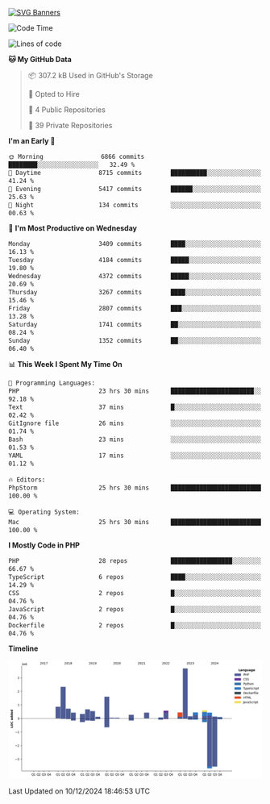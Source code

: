 [![SVG Banners](https://svg-banners.vercel.app/api?type=glitch&text1=Gere_Lajos%F0%9F%92%BB&width=800&height=400)](https://github.com/Akshay090/svg-banners)

<!--START_SECTION:waka-->
![Code Time](http://img.shields.io/badge/Code%20Time-1%2C997%20hrs%2023%20mins-blue)

![Lines of code](https://img.shields.io/badge/From%20Hello%20World%20I%27ve%20Written-14.9%20million%20lines%20of%20code-blue)

**🐱 My GitHub Data** 

> 📦 307.2 kB Used in GitHub's Storage 
 > 
> 💼 Opted to Hire
 > 
> 📜 4 Public Repositories 
 > 
> 🔑 39 Private Repositories 
 > 
**I'm an Early 🐤** 

```text
🌞 Morning                6866 commits        ████████░░░░░░░░░░░░░░░░░   32.49 % 
🌆 Daytime                8715 commits        ██████████░░░░░░░░░░░░░░░   41.24 % 
🌃 Evening                5417 commits        ██████░░░░░░░░░░░░░░░░░░░   25.63 % 
🌙 Night                  134 commits         ░░░░░░░░░░░░░░░░░░░░░░░░░   00.63 % 
```
📅 **I'm Most Productive on Wednesday** 

```text
Monday                   3409 commits        ████░░░░░░░░░░░░░░░░░░░░░   16.13 % 
Tuesday                  4184 commits        █████░░░░░░░░░░░░░░░░░░░░   19.80 % 
Wednesday                4372 commits        █████░░░░░░░░░░░░░░░░░░░░   20.69 % 
Thursday                 3267 commits        ████░░░░░░░░░░░░░░░░░░░░░   15.46 % 
Friday                   2807 commits        ███░░░░░░░░░░░░░░░░░░░░░░   13.28 % 
Saturday                 1741 commits        ██░░░░░░░░░░░░░░░░░░░░░░░   08.24 % 
Sunday                   1352 commits        ██░░░░░░░░░░░░░░░░░░░░░░░   06.40 % 
```


📊 **This Week I Spent My Time On** 

```text
💬 Programming Languages: 
PHP                      23 hrs 30 mins      ███████████████████████░░   92.18 % 
Text                     37 mins             █░░░░░░░░░░░░░░░░░░░░░░░░   02.42 % 
GitIgnore file           26 mins             ░░░░░░░░░░░░░░░░░░░░░░░░░   01.74 % 
Bash                     23 mins             ░░░░░░░░░░░░░░░░░░░░░░░░░   01.53 % 
YAML                     17 mins             ░░░░░░░░░░░░░░░░░░░░░░░░░   01.12 % 

🔥 Editors: 
PhpStorm                 25 hrs 30 mins      █████████████████████████   100.00 % 

💻 Operating System: 
Mac                      25 hrs 30 mins      █████████████████████████   100.00 % 
```

**I Mostly Code in PHP** 

```text
PHP                      28 repos            █████████████████░░░░░░░░   66.67 % 
TypeScript               6 repos             ████░░░░░░░░░░░░░░░░░░░░░   14.29 % 
CSS                      2 repos             █░░░░░░░░░░░░░░░░░░░░░░░░   04.76 % 
JavaScript               2 repos             █░░░░░░░░░░░░░░░░░░░░░░░░   04.76 % 
Dockerfile               2 repos             █░░░░░░░░░░░░░░░░░░░░░░░░   04.76 % 
```



**Timeline**

![Lines of Code chart](https://raw.githubusercontent.com/gere-lajos/gere-lajos/main/assets/bar_graph.png)


 Last Updated on 10/12/2024 18:46:53 UTC
<!--END_SECTION:waka-->
